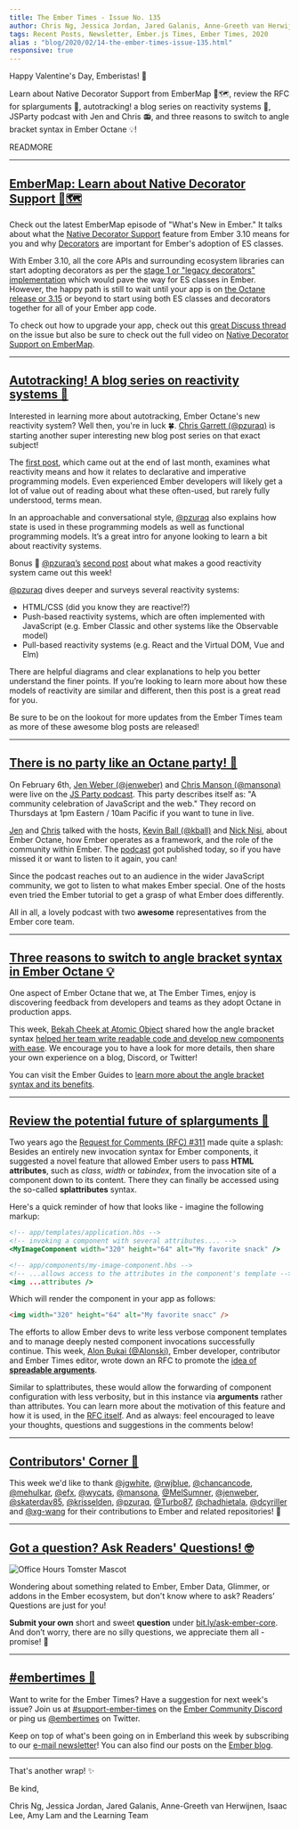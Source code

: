 ```yaml
---
title: The Ember Times - Issue No. 135
author: Chris Ng, Jessica Jordan, Jared Galanis, Anne-Greeth van Herwijnen, Isaac Lee, Amy Lam
tags: Recent Posts, Newsletter, Ember.js Times, Ember Times, 2020
alias : "blog/2020/02/14-the-ember-times-issue-135.html"
responsive: true
---
```


Happy Valentine's Day, Emberistas! 💌

Learn about Native Decorator Support from EmberMap 🐹🗺️,
review the RFC for splarguments 💖,
autotracking! a blog series on reactivity systems 🤖,
JSParty podcast with Jen and Chris 📻, and
three reasons to switch to angle bracket syntax in Ember Octane 💡!

READMORE

---

## [EmberMap: Learn about Native Decorator Support 🐹🗺️](https://twitter.com/ember_map/status/1225464396471787525)

Check out the latest EmberMap episode of "What's New in Ember." It talks about what the [Native Decorator Support](https://emberjs.github.io/rfcs/0440-decorator-support.html) feature from Ember 3.10 means for you and why [Decorators](https://emberjs.github.io/rfcs/0408-decorators.html) are important for Ember's adoption of ES classes.

With Ember 3.10, all the core APIs and surrounding ecosystem libraries can start adopting decorators as per the [stage 1 or "legacy decorators" implementation](https://github.com/tc39/proposal-decorators) which would pave the way for ES classes in Ember. However, the happy path is still to wait until your app is on [the Octane release or 3.15](https://blog.emberjs.com/2019/12/20/ember-3-15-released.html) or beyond to start using both ES classes and decorators together for all of your Ember app code.

To check out how to upgrade your app, check out this [great Discuss thread](https://discuss.emberjs.com/t/question-about-the-native-decorator-support-feature/17474) on the issue but also be sure to check out the full video on [Native Decorator Support on EmberMap](https://embermap.com/topics/what-s-new-in-ember/native-decorator-support-3-10).

---

## [Autotracking! A blog series on reactivity systems 🤖](https://www.pzuraq.com/thinking-with-autotracking-what-makes-a-good-reactive-system/)

Interested in learning more about autotracking, Ember Octane's new reactivity system? Well then, you're in luck 🍀. [Chris Garrett (@pzuraq)](https://github.com/pzuraq) is starting another super interesting new blog post series on that exact subject!

The [first post](https://www.pzuraq.com/thinking-with-autotracking-what-makes-a-good-reactive-system/), which came out at the end of last month, examines what reactivity means and how it relates to declarative and imperative programming models. Even experienced Ember developers will likely get a lot of value out of reading about what these often-used, but rarely fully understood, terms mean. 

In an approachable and conversational style, [@pzuraq](https://github.com/pzuraq) also explains how state is used in these programming models as well as functional programming models. It’s a great intro for anyone looking to learn a bit about reactivity systems.

Bonus 🎉 [@pzuraq’s](https://github.com/pzuraq) [second post](https://www.pzuraq.com/thinking-with-autotracking-what-makes-a-good-reactive-system/) about what makes a good reactivity system came out this week!

[@pzuraq](https://github.com/pzuraq) dives deeper and surveys several reactivity systems:

- HTML/CSS (did you know they are reactive!?)
- Push-based reactivity systems, which are often implemented with JavaScript (e.g. Ember Classic and other systems like the Observable model)
- Pull-based reactivity systems (e.g. React and the Virtual DOM, Vue and Elm)

There are helpful diagrams and clear explanations to help you better understand the finer points. If you’re looking to learn more about how these models of reactivity are similar and different, then this post is a great read for you.

Be sure to be on the lookout for more updates from the Ember Times team as more of these awesome blog posts are released!

---

## [There is no party like an Octane party! 🎊](https://changelog.com/jsparty/114)

On February 6th, [Jen Weber (@jenweber)](https://github.com/jenweber) and [Chris Manson (@mansona)](https://github.com/mansona) were live on the [JS Party podcast](https://changelog.com/jsparty/114). This party describes itself as: "A community celebration of JavaScript and the web." They record on Thursdays at 1pm Eastern / 10am Pacific if you want to tune in live.

<!--alex ignore hostesses-hosts ball-->
[Jen](https://github.com/jenweber) and [Chris](https://github.com/mansona) talked with the hosts, [Kevin Ball (@kball)](https://github.com/kball) and [Nick Nisi](https://nicknisi.com/), about Ember Octane, how Ember operates as a framework, and the role of the community within Ember. The [podcast](https://changelog.com/jsparty/114) got published today, so if you have missed it or want to listen to it again, you can!

<!--alex ignore hostesses-hosts special-->
Since the podcast reaches out to an audience in the wider JavaScript community, we got to listen to what makes Ember special. One of the hosts even tried the Ember tutorial to get a grasp of what Ember does differently.

All in all, a lovely podcast with two **awesome** representatives from the Ember core team. 

---

## [Three reasons to switch to angle bracket syntax in Ember Octane 💡](https://spin.atomicobject.com/2020/02/12/ember-angle-bracket-syntax/)

One aspect of Ember Octane that we, at The Ember Times, enjoy is discovering feedback from developers and teams as they adopt Octane in production apps.

This week, [Bekah Cheek at Atomic Object](https://atomicobject.com/team/bekah-cheek) shared how the angle bracket syntax [helped her team write readable code and develop new components with ease](https://spin.atomicobject.com/2020/02/12/ember-angle-bracket-syntax/). We encourage you to have a look for more details, then share your own experience on a blog, Discord, or Twitter!

You can visit the Ember Guides to [learn more about the angle bracket syntax and its benefits](https://guides.emberjs.com/release/upgrading/current-edition/templates/).

---

## [Review the potential future of splarguments 💖](https://github.com/emberjs/rfcs/pull/593)


Two years ago the [Request for Comments (RFC) #311](https://emberjs.github.io/rfcs/0311-angle-bracket-invocation.html#html-attributes) made quite a splash: Besides an entirely new invocation syntax for Ember components, it suggested a novel feature that allowed Ember users to pass **HTML attributes**, such as _class_, _width_ or _tabindex_, from the invocation site of a component down to its content. There they can finally be accessed using the so-called **splattributes** syntax.

Here's a quick reminder of how that looks like - imagine the following markup:

```handlebars
<!-- app/templates/application.hbs -->
<!-- invoking a component with several attributes.... -->
<MyImageComponent width="320" height="64" alt="My favorite snack" />
```

```handlebars
<!-- app/components/my-image-component.hbs -->
<!-- ...allows access to the attributes in the component's template -->
<img ...attributes />
```

Which will render the component in your app as follows:

```html
<img width="320" height="64" alt="My favorite snacc" />
```

The efforts to allow Ember devs to write less verbose component templates and to manage deeply nested component invocations successfully continue. This week, [Alon Bukai (@Alonski)](https://github.com/Alonski), Ember developer, contributor and Ember Times editor, wrote down an RFC to promote the [idea of **spreadable arguments**](https://github.com/emberjs/rfcs/blob/1c90e48eeec9a990627a6ce1e9f70391ba95bbb7/text/0000-spreadable-arguments.md).

Similar to splattributes, these would allow the forwarding of component configuration with less verbosity, but in this instance via **arguments** rather than attributes. You can learn more about the motivation of this feature and how it is used, in the [RFC itself](https://github.com/emberjs/rfcs/pull/593). And as always: feel encouraged to leave your thoughts, questions and suggestions in the comments below!

---

## [Contributors' Corner 👏](https://guides.emberjs.com/release/contributing/repositories/)

<p>This week we'd like to thank <a href="https://github.com/jgwhite" target="gh-user">@jgwhite</a>, <a href="https://github.com/rwjblue" target="gh-user">@rwjblue</a>, <a href="https://github.com/chancancode" target="gh-user">@chancancode</a>, <a href="https://github.com/mehulkar" target="gh-user">@mehulkar</a>, <a href="https://github.com/efx" target="gh-user">@efx</a>, <a href="https://github.com/wycats" target="gh-user">@wycats</a>, <a href="https://github.com/mansona" target="gh-user">@mansona</a>, <a href="https://github.com/MelSumner" target="gh-user">@MelSumner</a>, <a href="https://github.com/jenweber" target="gh-user">@jenweber</a>, <a href="https://github.com/skaterdav85" target="gh-user">@skaterdav85</a>, <a href="https://github.com/krisselden" target="gh-user">@krisselden</a>, <a href="https://github.com/pzuraq" target="gh-user">@pzuraq</a>, <a href="https://github.com/Turbo87" target="gh-user">@Turbo87</a>, <a href="https://github.com/chadhietala" target="gh-user">@chadhietala</a>, <a href="https://github.com/dcyriller" target="gh-user">@dcyriller</a> and <a href="https://github.com/xg-wang" target="gh-user">@xg-wang</a>  for their contributions to Ember and related repositories! 💖</p>

---

## [Got a question? Ask Readers' Questions! 🤓](https://docs.google.com/forms/d/e/1FAIpQLScqu7Lw_9cIkRtAiXKitgkAo4xX_pV1pdCfMJgIr6Py1V-9Og/viewform)

<div class="blog-row">
  <img class="float-right small transparent padded" alt="Office Hours Tomster Mascot" title="Readers' Questions" src="/images/tomsters/officehours.png" />

  <p>Wondering about something related to Ember, Ember Data, Glimmer, or addons in the Ember ecosystem, but don't know where to ask? Readers’ Questions are just for you!</p>

  <p><strong>Submit your own</strong> short and sweet <strong>question</strong> under <a href="https://bit.ly/ask-ember-core" target="rq">bit.ly/ask-ember-core</a>. And don’t worry, there are no silly questions, we appreciate them all - promise! 🤞</p>
</div>

---

## [#embertimes 📰](https://blog.emberjs.com/tags/newsletter.html)

Want to write for the Ember Times? Have a suggestion for next week's issue? Join us at [#support-ember-times](https://discordapp.com/channels/480462759797063690/485450546887786506) on the [Ember Community Discord](https://discordapp.com/invite/zT3asNS) or ping us [@embertimes](https://twitter.com/embertimes) on Twitter.

Keep on top of what's been going on in Emberland this week by subscribing to our [e-mail newsletter](https://the-emberjs-times.ongoodbits.com/)! You can also find our posts on the [Ember blog](https://emberjs.com/blog/tags/newsletter.html).

---

That's another wrap! ✨

Be kind,

Chris Ng, Jessica Jordan, Jared Galanis, Anne-Greeth van Herwijnen, Isaac Lee, Amy Lam and the Learning Team
